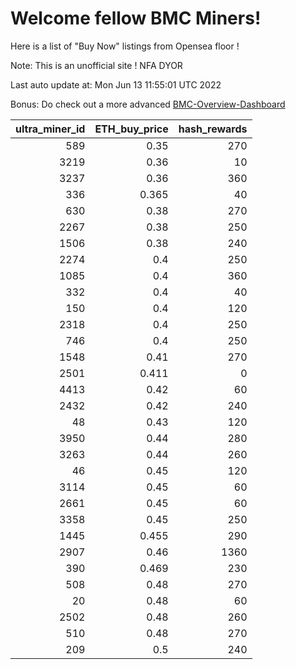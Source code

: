 # Welcome fellow BMC Miners!
Here is a list of "Buy Now" listings from Opensea floor !

Note: This is an unofficial site ! NFA DYOR

Last auto update at: Mon Jun 13 11:55:01 UTC 2022

Bonus: Do check out a more advanced [BMC-Overview-Dashboard](https://dune.com/defifunk/BMC-Overview-Dashboard)


|   ultra_miner_id |   ETH_buy_price |   hash_rewards |
|-----------------:|----------------:|---------------:|
|              589 |           0.35  |            270 |
|             3219 |           0.36  |             10 |
|             3237 |           0.36  |            360 |
|              336 |           0.365 |             40 |
|              630 |           0.38  |            270 |
|             2267 |           0.38  |            250 |
|             1506 |           0.38  |            240 |
|             2274 |           0.4   |            250 |
|             1085 |           0.4   |            360 |
|              332 |           0.4   |             40 |
|              150 |           0.4   |            120 |
|             2318 |           0.4   |            250 |
|              746 |           0.4   |            250 |
|             1548 |           0.41  |            270 |
|             2501 |           0.411 |              0 |
|             4413 |           0.42  |             60 |
|             2432 |           0.42  |            240 |
|               48 |           0.43  |            120 |
|             3950 |           0.44  |            280 |
|             3263 |           0.44  |            260 |
|               46 |           0.45  |            120 |
|             3114 |           0.45  |             60 |
|             2661 |           0.45  |             60 |
|             3358 |           0.45  |            250 |
|             1445 |           0.455 |            290 |
|             2907 |           0.46  |           1360 |
|              390 |           0.469 |            230 |
|              508 |           0.48  |            270 |
|               20 |           0.48  |             60 |
|             2502 |           0.48  |            260 |
|              510 |           0.48  |            270 |
|              209 |           0.5   |            240 |